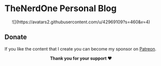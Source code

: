 # TheNerdOne Personal Blog
<p align="center">![](https://avatars2.githubusercontent.com/u/42969109?s=460&v=4)</p>

## Donate

<p>If you like the content that I create you can become my sponsor on <a href="https://www.patreon.com/user/creators?u=24555289" target="_blank">Patreon</a>.
<p align="center"><b>Thank you for your support ❤️</b></p>
